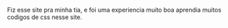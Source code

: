Fiz esse site pra minha tia, e foi uma experiencia muito boa aprendia muitos codigos de css nesse site.
